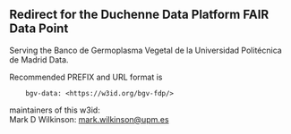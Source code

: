 ## Redirect for the Duchenne Data Platform FAIR Data Point

Serving the Banco de Germoplasma Vegetal de la Universidad Politécnica de Madrid Data.  

Recommended PREFIX and URL format is 

        bgv-data: <https://w3id.org/bgv-fdp/>

maintainers of this w3id:  
     Mark D Wilkinson:  mark.wilkinson@upm.es

